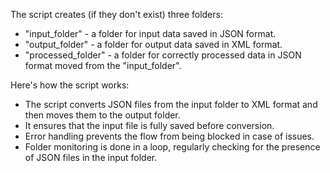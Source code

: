 The script creates (if they don't exist) three folders:
  - "input_folder" - a folder for input data saved in JSON format.
  - "output_folder" - a folder for output data saved in XML format.
  - "processed_folder" - a folder for correctly processed data in JSON format moved from the "input_folder".
  
Here's how the script works:
  - The script converts JSON files from the input folder to XML format and then moves them to the output folder.
  - It ensures that the input file is fully saved before conversion.
  - Error handling prevents the flow from being blocked in case of issues.
  - Folder monitoring is done in a loop, regularly checking for the presence of JSON files in the input folder.
